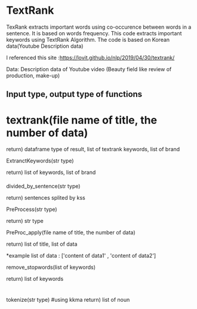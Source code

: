 # TextRank
TexRank extracts important words using co-occurence between words in a sentence. It is based on words frequency.
This code extracts important keywords using TextRank Algorithm. The code is based on Korean data(Youtube Description data)

I referenced this site :https://lovit.github.io/nlp/2019/04/30/textrank/

Data: Description data of Youtube video (Beauty field like review of production, make-up)

<h2>Input type, output type of functions </h2>
<main.py>
<h1>textrank(file name of title, the number of data)</h1>


return) dataframe type of result, list of textrank keywords, list of brand



ExtranctKeywords(str type)

return) list of keywords, list of brand

<h4><PreProc.py></h4>
divided_by_sentence(str type)


return) sentences splited by kss

PreProcess(str type)


return) str type

PreProc_apply(file name of title, the number of data)


return) list of title, list of data


*example list of data : ['content of data1' , 'content of data2']

remove_stopwords(list of keywords)


return) list of keywords

<h1><textrank.py></h1>
tokenize(str type) #using kkma
return) list of noun
